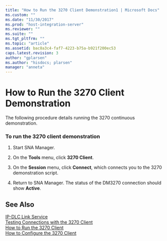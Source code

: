 ```yaml
---
title: "How to Run the 3270 Client Demonstration1 | Microsoft Docs"
ms.custom: ""
ms.date: "11/30/2017"
ms.prod: "host-integration-server"
ms.reviewer: ""
ms.suite: ""
ms.tgt_pltfrm: ""
ms.topic: "article"
ms.assetid: bac8a3c4-faf7-4223-b75a-b921f200ec53
caps.latest.revision: 3
author: "gplarsen"
ms.author: "hisdocs; plarsen"
manager: "anneta"
---
```

# How to Run the 3270 Client Demonstration
The following procedure details running the 3270 continuous demonstration.  
  
### To run the 3270 client demonstration  
  
1.  Start SNA Manager.  
  
2.  On the **Tools** menu, click **3270 Client**.  
  
3.  On the **Session** menu, click **Connect**, which connects you to the 3270 demonstration script.  
  
4.  Return to SNA Manager. The status of the DM3270 connection should show **Active**.  
  
## See Also  
 [IP-DLC Link Service](./ip-dlc-link-service2.md)   
 [Testing Connections with the 3270 Client](../core/testing-connections-with-the-3270-client2.md)   
 [How to Run the 3270 Client](../core/how-to-run-the-3270-client2.md)   
 [How to Configure the 3270 Client](../core/how-to-configure-the-3270-client1.md)